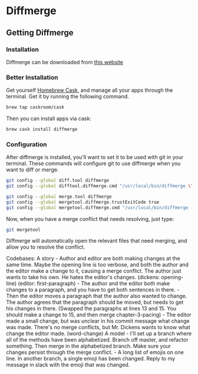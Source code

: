 # Diffmerge

## Getting Diffmerge

### Installation

Diffmerge can be downloaded from [this website](https://sourcegear.com/diffmerge/)

### Better Installation

Get yourself [Homebrew Cask](https://caskroom.github.io/), and manage all your apps through the terminal. Get it by running the following command.

```sh
brew tap caskroom/cask
```

Then you can install apps via cask:

```sh
brew cask install diffmerge
```

### Configuration

After diffmerge is installed, you'll want to set it to be used with git in your terminal. These commands will configure git to use diffmerge when you want to diff or merge.

```sh
git config --global diff.tool diffmerge
git config --global difftool.diffmerge.cmd "/usr/local/bin/diffmerge \"\$LOCAL\" \"\$REMOTE\""

git config --global merge.tool diffmerge
git config --global mergetool.diffmerge.trustExitCode true
git config --global mergetool.diffmerge.cmd "/usr/local/bin/diffmerge --merge --result=\"\$MERGED\" \"\$LOCAL\" \"\$BASE\" \"\$REMOTE\""
```

Now, when you have a merge conflict that needs resolving, just type:

```sh
git mergetool
```

Diffmerge will automatically open the relevant files that need merging, and allow you to resolve the conflict.

Codebases:
  A story
    - Author and editor are both making changes at the same time. Maybe the opening line is too verbose, and both the author and the editor make a change to it, causing a merge conflict. The author just wants to take his own. He hates the editor's changes. (dickens: opening-line) (editor: first-paragraph)
    - The author and the editor both make changes to a paragraph, and you have to get both sentences in there.
    - Then the editor moves a paragraph that the author also wanted to change. The author agrees that the paragraph should be moved, but needs to get his changes in there. (Swapped the paragraphs at lines 13 and 15. You should make a change to 15, and then merge chapter-3-pacing)
    - The editor made a small change, but was unclear in his commit message what change was made. There's no merge conflicts, but Mr. Dickens wants to know what change the editor made. (word-change)
  A model
    - I'll set up a branch where all of the methods have been alphabetized. Branch off master, and refactor something. Then merge in the alphabetized branch. Make sure your changes persist through the merge conflict.
    - A long list of emojis on one line. In another branch, a single emoji has been changed. Reply to my message in slack with the emoji that was changed.
